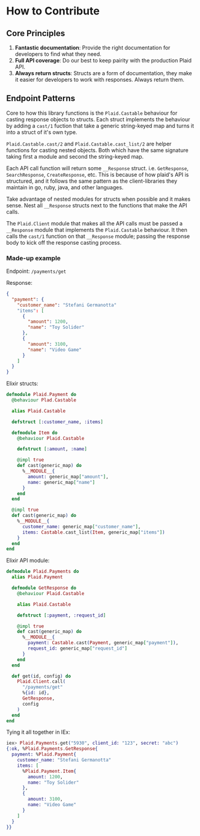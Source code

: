 # How to Contribute

## Core Principles

1. **Fantastic documentation**: Provide the right documentation for developers to find what they need.
2. **Full API coverage**: Do our best to keep pairity with the production Plaid API.
3. **Always return structs**: Structs are a form of documentation, they make it easier for developers to work with responses. Always return them.

## Endpoint Patterns

Core to how this library functions is the `Plaid.Castable` behaviour for casting response objects to structs.
Each struct implements the behaviour by adding a `cast/1` fuction that take a generic string-keyed
map and turns it into a struct of it's own type.

`Plaid.Castable.cast/2` and `Plaid.Castable.cast_list/2` are helper functions for casting nested objects.
Both which have the same signature taking first a module and second the string-keyed map.

Each API call function will return some `__Response` struct. i.e. `GetResponse`, `SearchResponse`, `CreateResponse`, etc.
This is because of how plaid's API is structured, and it follows the same pattern as the client-libraries they
maintain in go, ruby, java, and other languages.

Take advantage of nested modules for structs when possible and it makes sense.
Nest all `__Response` structs next to the functions that make the API calls.

The `Plaid.Client` module that makes all the API calls must be passed a `__Response` module that implements
the `Plaid.Castable` behaviour. It then calls the `cast/1` function on that `__Response` module; passing
the response body to kick off the response casting process.

### Made-up example

Endpoint: `/payments/get`

Response:

```json
{
  "payment": {
    "customer_name": "Stefani Germanotta"
    "items": [
      {
        "amount": 1200,
        "name": "Toy Solider"
      },
      {
        "amount": 3100,
        "name": "Video Game"
      }
    ]
  }
}
```

Elixir structs:

```elixir
defmodule Plaid.Payment do
  @behaviour Plad.Castable

  alias Plaid.Castable

  defstruct [:customer_name, :items]

  defmodule Item do
    @behaviour Plaid.Castable

    defstruct [:amount, :name]

    @impl true
    def cast(generic_map) do
      %__MODULE__{
        amount: generic_map["amount"],
        name: generic_map["name"]
      }
    end
  end

  @impl true
  def cast(generic_map) do
    %__MODULE__{
      customer_name: generic_map["customer_name"],
      items: Castable.cast_list(Item, generic_map["items"])
    }
  end
end
```

Elixir API module:

```elixir
defmodule Plaid.Payments do
  alias Plaid.Payment

  defmodule GetResponse do
    @behaviour Plaid.Castable

    alias Plaid.Castable

    defstruct [:payment, :request_id]

    @impl true
    def cast(generic_map) do
      %__MODULE__{
        payment: Castable.cast(Payment, generic_map["payment"]),
        request_id: generic_map["request_id"]
      }
    end
  end

  def get(id, config) do
    Plaid.Client.call(
      "/payments/get"
      %{id: id},
      GetResponse,
      config
    )
  end
end
```

Tying it all together in IEx:

```elixir
iex> Plaid.Payments.get("5930", client_id: "123", secret: "abc")
{:ok, %Plaid.Payments.GetResponse{
  payment: %Plaid.Payment{
    customer_name: "Stefani Germanotta"
    items: [
      %Plaid.Payment.Item{
        amount: 1200,
        name: "Toy Solider"
      },
      {
        amount: 3100,
        name: "Video Game"
      }
    ]
  }
}}
```
